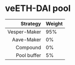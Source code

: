 # veETH-DAI pool
|Strategy | Weight |
|-------: | --------|
|Vesper-Maker | 95%      |
|Aave-Maker | 0% |
|Compound | 0% |
|Pool buffer | 5%     |
